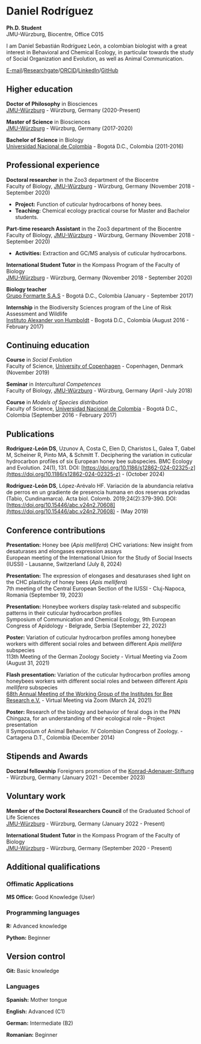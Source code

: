 # Daniel Rodríguez
**Ph.D. Student** <br>
JMU-Würzburg, Biocentre, Office C015

I am Daniel Sebastián Rodríguez León, a colombian biologist with a great interest in Behavioral and Chemical Ecology, in particular towards the study of Social Organization and Evolution, as well as Animal Communication.

[E-mail](mailto:daniel.rodriguez@uni-wuerzburg.de)/[Researchgate](https://www.researchgate.net/profile/Daniel-Rodriguez-Leon)/[ORCID](https://orcid.org/0000-0001-9637-1364)/[LinkedIn](www.linkedin.com/in/dsrodriguezl)/[GitHub](https://github.com/dsrodriguezl)

## Higher education
**Doctor of Philosophy** in Biosciences <br>
[JMU-Würzburg](https://www.uni-wuerzburg.de/en/home/) - Würzburg, Germany (2020-Present)

**Master of Science** in Biosciences <br>
[JMU-Würzburg](https://www.uni-wuerzburg.de/en/home/) - Würzburg, Germany (2017-2020)

**Bachelor of Science** in Biology <br>
[Universidad Nacional de Colombia](https://unal.edu.co/) - Bogotá D.C., Colombia (2011-2016)

## Professional experience
**Doctoral researcher** in the Zoo3 department of the Biocentre <br>
Faculty of Biology, [JMU-Würzburg](https://www.uni-wuerzburg.de/en/home/) - Würzburg, Germany (November 2018 - September 2020)
  - **Project:** Function of cuticular hydrocarbons of honey bees.
  - **Teaching:** Chemical ecology practical course for Master and Bachelor students.

**Part‑time research Assistant** in the Zoo3 department of the Biocentre <br>
Faculty of Biology, [JMU-Würzburg](https://www.uni-wuerzburg.de/en/home/) - Würzburg, Germany (November 2018 - September 2020)
  - **Activities:** Extraction and GC/MS analysis of cuticular hydrocarbons.

**International Student Tutor** in the Kompass Program of the Faculty of Biology <br>
[JMU-Würzburg](https://www.uni-wuerzburg.de/en/home/) - Würzburg, Germany (November 2018 - September 2020)

**Biology teacher** <br>
[Grupo Formarte S.A.S](https://formarte.edu.co) - Bogotá D.C., Colombia (January - September 2017)

**Internship** in the Biodiversity Sciences program of the Line of Risk Assessment and Wildlife <br>
[Instituto Alexander von Humboldt](www.humboldt.org.co/es) - Bogotá D.C., Colombia (August 2016 - February 2017)

## Continuing education
**Course** in _Social Evolution_ <br>
Faculty of Science, [University of Copenhagen](https://www.ku.dk/english) - Copenhagen, Denmark (November 2019)

**Seminar** in _Intercultural Competences_ <br>
Faculty of Biology, [JMU-Würzburg](https://www.uni-wuerzburg.de/en/home/) - Würzburg, Germany (April -July 2018)

**Course** in _Models of Species distribution_ <br>
Faculty of Science, [Universidad Nacional de Colombia](https://unal.edu.co/) - Bogotá D.C., Colombia (September 2016 - February 2017)

## Publications
**Rodríguez-León DS**, Uzunov A, Costa C, Elen D, Charistos L, Galea T, Gabel M, Scheiner R, Pinto MA, & Schmitt T. Deciphering the variation in cuticular hydrocarbon profiles of six European honey bee subspecies. BMC Ecology and Evolution. 24(1), 131.
DOI: [https://doi.org/10.1186/s12862-024-02325-z](https://doi.org/10.1186/s12862-024-02325-z) - (October 2024)

**Rodríguez-León DS**, López-Arévalo HF. Variación de la abundancia relativa de perros en un gradiente de presencia humana en dos reservas privadas (Tabio, Cundinamarca). Acta biol. Colomb. 2019;24(2):379-390.
DOI: [https://doi.org/10.15446/abc.v24n2.70608](https://doi.org/10.15446/abc.v24n2.70608) - (May 2019)

## Conference contributions
**Presentation:** Honey bee (_Apis mellifera_) CHC variations: New insight from desaturases and elongases expression assays <br>
European meeting of the International Union for the Study of Social Insects (IUSSI) - Lausanne, Switzerland (July 8, 2024)

**Presentation:**  The expression of elongases and desaturases shed light on the CHC plasticity of honey bees (_Apis mellifera_) <br>
7th meeting of the Central European Section of the IUSSI - Cluj-Napoca, Romania (September 19, 2023)

**Presentation:** Honeybee workers display task-related and subspecific patterns in their cuticular hydrocarbon profiles <br>
Symposium of Communication and Chemical Ecology, 9th European Congress of Apidology - Belgrade, Serbia (September 22, 2022)

**Poster:** Variation of cuticular hydrocarbon profiles among honeybee workers with different social roles and between different _Apis mellifera_ subspecies <br>
113th Meeting of the German Zoology Society - Virtual Meeting via Zoom (August 31, 2021)

**Flash presentation:**  Variation of the cuticular hydrocarbon profiles among honeybees
workers with different social roles and between different _Apis mellifera_ subspecies <br>
[68th Annual Meeting of the Working Group of the Institutes for Bee Research e.V.](https://ag-biene.uni-hohenheim.de/tagung) - Virtual Meeting via Zoom (March 24, 2021)

**Poster:** Research of the biology and behavior of feral dogs in the PNN Chingaza, for an understanding of their ecological role – Project presentation <br>
II Symposium of Animal Behavior. IV Colombian Congress of Zoology. - Cartagena D.T., Colombia (December 2014)

## Stipends and Awards
**Doctoral fellowship**
Foreigners promotion of the [Konrad-Adenauer-Stiftung](https://www.kas.de/de/home) - Würzburg, Germany (January 2021 - December 2023)

## Voluntary work
**Member of the Doctoral Researchers Council** of the Graduated School of Life Sciences <br>
[JMU-Würzburg](https://www.uni-wuerzburg.de/en/home/) - Würzburg, Germany (January 2022 - Present)

**International Student Tutor** in the Kompass Program of the Faculty of Biology <br>
[JMU-Würzburg](https://www.uni-wuerzburg.de/en/home/) - Würzburg, Germany (September 2020 - Present)

## Additional qualifications
### Offimatic Applications
**MS Office:** Good Knowledge (User)

### Programming languages
**R:** Advanced knowledge

**Python:** Beginner

## Version control

**Git:** Basic knowledge

### Languages
**Spanish:** Mother tongue

**English:** Advanced (C1)

**German:** Intermediate (B2)

**Romanian:** Beginner

